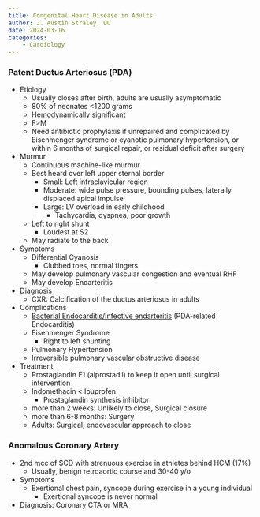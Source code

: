 ```yaml
---
title: Congenital Heart Disease in Adults
author: J. Austin Straley, DO
date: 2024-03-16
categories:
    - Cardiology
---
```


### Patent Ductus Arteriosus (PDA)

- Etiology
    - Usually closes after birth, adults are usually asymptomatic
    - 80% of neonates <1200 grams
    - Hemodynamically significant
    - F>M
    - Need antibiotic prophylaxis if unrepaired and complicated by Eisenmenger syndrome or cyanotic pulmonary hypertension, or within 6 months of surgical repair, or residual deficit after surgery
- Murmur
    - Continuous machine-like murmur
    - Best heard over left upper sternal border
        - Small: Left infraclavicular region
        - Moderate: wide pulse pressure, bounding pulses, laterally displaced apical impulse
        - Large: LV overload in early childhood
            - Tachycardia, dyspnea, poor growth
    - Left to right shunt
        - Loudest at S2
    - May radiate to the back
- Symptoms
    - Differential Cyanosis
        - Clubbed toes, normal fingers
    - May develop pulmonary vascular congestion and eventual RHF
    - May develop Endarteritis
- Diagnosis
    - CXR: Calcification of the ductus arteriosus in adults
- Complications
    - [Bacterial Endocarditis/Infective endarteritis][1] (PDA-related Endocarditis)
    - Eisenmenger Syndrome
        - Right to left shunting
    - Pulmonary Hypertension
    - Irreversible pulmonary vascular obstructive disease
- Treatment
    - Prostaglandin E1 (alprostadil) to keep it open until surgical intervention
    - Indomethacin < Ibuprofen
        - Prostaglandin synthesis inhibitor
    - more than 2 weeks: Unlikely to close, Surgical closure
    - more than 6-8 months: Surgery
    - Adults: Surgical, endovascular approach to close

### Anomalous Coronary Artery

- 2nd mcc of SCD with strenuous exercise in athletes behind HCM (17%)
    - Usually, benign retroaortic course and 30-40 y/o
- Symptoms
    - Exertional chest pain, syncope during exercise in a young individual
        - Exertional syncope is never normal
- Diagnosis: Coronary CTA or MRA

[1]: https://pubmed.ncbi.nlm.nih.gov/22049313/
